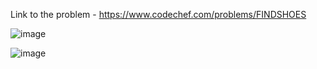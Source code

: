 Link to the problem - https://www.codechef.com/problems/FINDSHOES


![image](https://github.com/Haleshot/Competitive-Programming/assets/57552973/16e7a0b4-e0ee-4927-99e4-dae382bfb9d9)



![image](https://github.com/Haleshot/Competitive-Programming/assets/57552973/9caf1972-c5ed-4fdc-9b9a-b36ed2595760)
